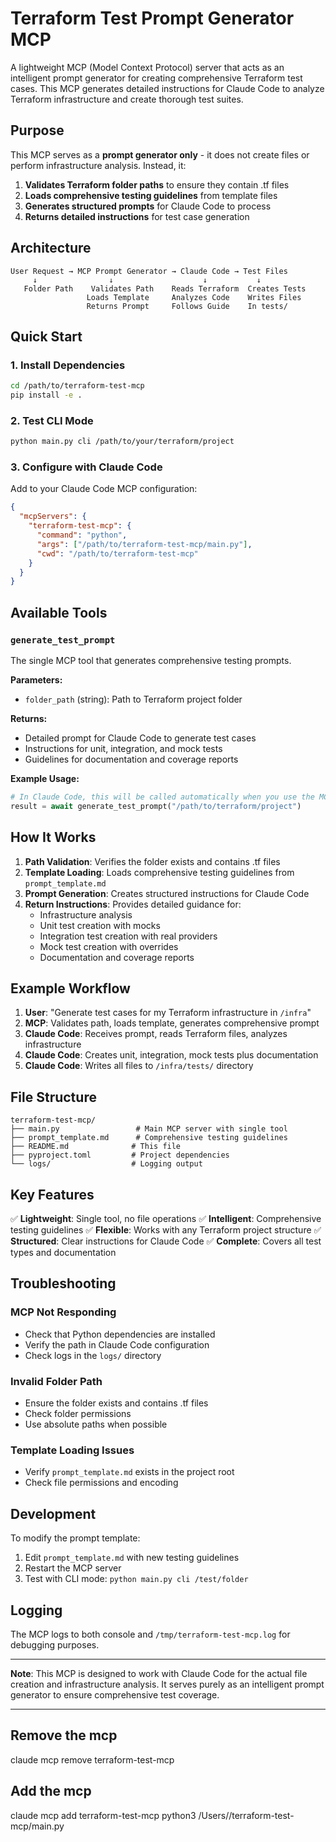 # Terraform Test Prompt Generator MCP

A lightweight MCP (Model Context Protocol) server that acts as an intelligent prompt generator for creating comprehensive Terraform test cases. This MCP generates detailed instructions for Claude Code to analyze Terraform infrastructure and create thorough test suites.

## Purpose

This MCP serves as a **prompt generator only** - it does not create files or perform infrastructure analysis. Instead, it:

1. **Validates Terraform folder paths** to ensure they contain .tf files
2. **Loads comprehensive testing guidelines** from template files
3. **Generates structured prompts** for Claude Code to process
4. **Returns detailed instructions** for test case generation

## Architecture

```
User Request → MCP Prompt Generator → Claude Code → Test Files
     ↓                ↓                    ↓           ↓
   Folder Path    Validates Path    Reads Terraform  Creates Tests
                 Loads Template     Analyzes Code    Writes Files
                 Returns Prompt     Follows Guide    In tests/
```

## Quick Start

### 1. Install Dependencies

```bash
cd /path/to/terraform-test-mcp
pip install -e .
```

### 2. Test CLI Mode

```bash
python main.py cli /path/to/your/terraform/project
```

### 3. Configure with Claude Code

Add to your Claude Code MCP configuration:

```json
{
  "mcpServers": {
    "terraform-test-mcp": {
      "command": "python",
      "args": ["/path/to/terraform-test-mcp/main.py"],
      "cwd": "/path/to/terraform-test-mcp"
    }
  }
}
```

## Available Tools

### `generate_test_prompt`

The single MCP tool that generates comprehensive testing prompts.

**Parameters:**
- `folder_path` (string): Path to Terraform project folder

**Returns:**
- Detailed prompt for Claude Code to generate test cases
- Instructions for unit, integration, and mock tests
- Guidelines for documentation and coverage reports

**Example Usage:**
```python
# In Claude Code, this will be called automatically when you use the MCP
result = await generate_test_prompt("/path/to/terraform/project")
```

## How It Works

1. **Path Validation**: Verifies the folder exists and contains .tf files
2. **Template Loading**: Loads comprehensive testing guidelines from `prompt_template.md`
3. **Prompt Generation**: Creates structured instructions for Claude Code
4. **Return Instructions**: Provides detailed guidance for:
   - Infrastructure analysis
   - Unit test creation with mocks
   - Integration test creation with real providers
   - Mock test creation with overrides
   - Documentation and coverage reports

## Example Workflow

1. **User**: "Generate test cases for my Terraform infrastructure in `/infra`"
2. **MCP**: Validates path, loads template, generates comprehensive prompt
3. **Claude Code**: Receives prompt, reads Terraform files, analyzes infrastructure
4. **Claude Code**: Creates unit, integration, mock tests plus documentation
5. **Claude Code**: Writes all files to `/infra/tests/` directory

## File Structure

```
terraform-test-mcp/
├── main.py                 # Main MCP server with single tool
├── prompt_template.md      # Comprehensive testing guidelines
├── README.md              # This file
├── pyproject.toml         # Project dependencies
└── logs/                  # Logging output
```

## Key Features

✅ **Lightweight**: Single tool, no file operations
✅ **Intelligent**: Comprehensive testing guidelines
✅ **Flexible**: Works with any Terraform project structure
✅ **Structured**: Clear instructions for Claude Code
✅ **Complete**: Covers all test types and documentation

## Troubleshooting

### MCP Not Responding
- Check that Python dependencies are installed
- Verify the path in Claude Code configuration
- Check logs in the `logs/` directory

### Invalid Folder Path
- Ensure the folder exists and contains .tf files
- Check folder permissions
- Use absolute paths when possible

### Template Loading Issues
- Verify `prompt_template.md` exists in the project root
- Check file permissions and encoding

## Development

To modify the prompt template:
1. Edit `prompt_template.md` with new testing guidelines
2. Restart the MCP server
3. Test with CLI mode: `python main.py cli /test/folder`

## Logging

The MCP logs to both console and `/tmp/terraform-test-mcp.log` for debugging purposes.

---

**Note**: This MCP is designed to work with Claude Code for the actual file creation and infrastructure analysis. It serves purely as an intelligent prompt generator to ensure comprehensive test coverage.

---
## Remove the mcp
claude mcp remove terraform-test-mcp

## Add the mcp
claude mcp add terraform-test-mcp python3 /Users/<folder>/terraform-test-mcp/main.py